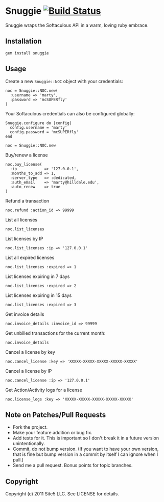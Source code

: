 # Snuggie [![Build Status](http://travis-ci.org/site5/snuggie.png)][Build Status]

Snuggie wraps the Softaculous API in a warm, loving ruby embrace.

[Build Status]: http://travis-ci.org/site5/snuggie

## Installation

    gem install snuggie

## Usage

Create a new `Snuggie::NOC` object with your credentials:

    noc = Snuggie::NOC.new(
      :username => 'marty',
      :password => 'mcSUPERfly'
    )

Your Softaculous credentials can also be configured globally:

    Snuggie.configure do |config|
      config.username = 'marty'
      config.password = 'mcSUPERfly'
    end

    noc = Snuggie::NOC.new

Buy/renew a license

    noc.buy_license(
      :ip            => '127.0.0.1',
      :months_to_add => 1,
      :server_type   => :dedicated,
      :auth_email    => 'marty@hilldale.edu',
      :auto_renew    => true
    )

Refund a transaction

    noc.refund :action_id => 99999

List all licenses

    noc.list_licenses

List licenses by IP

    noc.list_licenses :ip => '127.0.0.1'

List all expired licenses

    noc.list_licenses :expired => 1

List licenses expiring in 7 days

    noc.list_licenses :expired => 2

List licenses expiring in 15 days

    noc.list_licenses :expired => 3

Get invoice details

    noc.invoice_details :invoice_id => 99999

Get unbilled transactions for the current month:

    noc.invoice_details

Cancel a license by key

    noc.cancel_license :key => 'XXXXX-XXXXX-XXXXX-XXXXX-XXXXX'

Cancel a license by IP

    noc.cancel_license :ip => '127.0.0.1'

Get Action/Activity logs for a license

    noc.license_logs :key => 'XXXXX-XXXXX-XXXXX-XXXXX-XXXXX'

## Note on Patches/Pull Requests

* Fork the project.
* Make your feature addition or bug fix.
* Add tests for it. This is important so I don't break it in a future version
  unintentionally.
* Commit, do not bump version. (If you want to have your own version, that is
  fine but bump version in a commit by itself I can ignore when I pull.)
* Send me a pull request. Bonus points for topic branches.

## Copyright

Copyright (c) 2011 Site5 LLC. See LICENSE for details.
